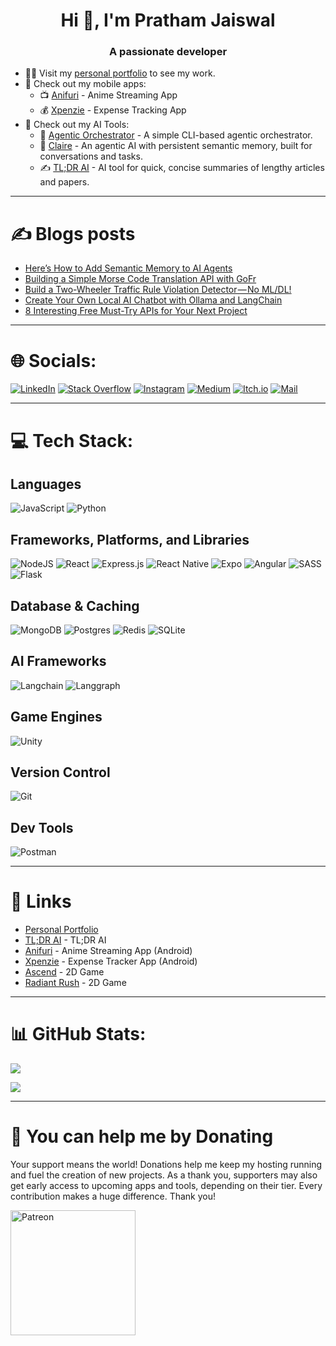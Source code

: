 <h1 align="center">Hi 👋, I'm Pratham Jaiswal</h1>
<h3 align="center">A passionate developer</h3>

- 👨‍💻 Visit my [personal portfolio](https://prathamjaiswal.com/) to see my work.
- 📱 Check out my mobile apps:
  - 📺 [Anifuri](https://github.com/pratham-jaiswal/anifuri/releases/latest) - Anime Streaming App
  - 💰 [Xpenzie](https://github.com/pratham-jaiswal/xpenzie-expense-tracker/releases/latest) - Expense Tracking App
- 🤖 Check out my AI Tools:
  - 🧰 [Agentic Orchestrator](https://github.com/pratham-jaiswal/agentic-orchestrator) -  A simple CLI-based agentic orchestrator.
  - 🧠 [Claire](https://github.com/pratham-jaiswal/claire) - An agentic AI with persistent semantic memory, built for conversations and tasks.
  - ✍️ [TL;DR AI](https://tldr-ai.prathamjaiswal.com/) - AI tool for quick, concise summaries of lengthy articles and papers.
<!-- - 🚀 Check out my APIs:
  - 🎬 **[Talk to Video API](https://rapidapi.com/prathamjaiswal/api/talk-to-video1)** – Turn videos into rich structured data using GenAI
    - 🧠 Scene-by-scene transcription with emotion detection
    - 🗣️ Chat with videos using custom prompts
    - 🌎 Translate transcripts into multiple languages
    - 🎧 Convert text to expressive speech (TTS) -->

---
# ✍️ Blogs posts

<!-- BLOG-POST-LIST:START -->
- [Here’s How to Add Semantic Memory to AI Agents](https://levelup.gitconnected.com/heres-how-to-add-semantic-memory-to-ai-agents-06b85337902c?source=rss-22cb12301bff------2)
- [Building a Simple Morse Code Translation API with GoFr](https://medium.com/@pratham52/building-a-simple-morse-code-translation-api-with-gofr-36d4f03abe50?source=rss-22cb12301bff------2)
- [Build a Two-Wheeler Traffic Rule Violation Detector — No ML/DL!](https://medium.com/@pratham52/build-a-two-wheeler-traffic-rule-violation-detector-no-ml-dl-0da3ad626c7d?source=rss-22cb12301bff------2)
- [Create Your Own Local AI Chatbot with Ollama and LangChain](https://medium.com/@pratham52/create-your-own-local-ai-chatbot-with-ollama-and-langchain-ccd0a8c423e3?source=rss-22cb12301bff------2)
- [8 Interesting Free Must-Try APIs for Your Next Project](https://medium.com/@pratham52/8-interesting-free-must-try-apis-for-your-next-project-d790938917ec?source=rss-22cb12301bff------2)
<!-- BLOG-POST-LIST:END -->

---
# 🌐 Socials:

[![LinkedIn](https://img.shields.io/badge/linkedin-%230077B5.svg?style=for-the-badge&logo=linkedin&logoColor=white)](https://linkedin.com/in/pratham-jaiswal)
[![Stack Overflow](https://img.shields.io/badge/-Stackoverflow-FE7A16?style=for-the-badge&logo=stack-overflow&logoColor=white)](https://stackoverflow.com/users/14895056/prathamj)
[![Instagram](https://img.shields.io/badge/Instagram-%23E4405F?style=for-the-badge&logo=Instagram&logoColor=white)](https://instagram.com/_pratham.dev)
[![Medium](https://img.shields.io/badge/Medium-black?style=for-the-badge&logo=medium&logoColor=white)](https://medium.com/@pratham52)
[![Itch.io](https://img.shields.io/badge/Itch.io-D92449?style=for-the-badge&logo=itch.io&logoColor=white)](https://maxx-devs.itch.io)
[![Mail](https://img.shields.io/badge/Mail-D93025?style=for-the-badge&logo=gmail&logoColor=white)](mailto:contact@prathamjaiswal.com)
<!-- [![Dev.to blog](https://img.shields.io/badge/dev.to-0A0A0A?style=for-the-badge&logo=dev.to&logoColor=white)](https://dev.to/prathamjaiswal) -->

---
# 💻 Tech Stack:

## Languages

![JavaScript](https://img.shields.io/badge/javascript-%23323330.svg?style=for-the-badge&logo=javascript&logoColor=%23F7DF1E)
![Python](https://img.shields.io/badge/python-3670A0?style=for-the-badge&logo=python&logoColor=ffdd54)
<!-- ![Java](https://img.shields.io/badge/java-%23ED8B00.svg?style=for-the-badge&logo=openjdk&logoColor=white)
![CSS3](https://img.shields.io/badge/css3-%231572B6.svg?style=for-the-badge&logo=css3&logoColor=white)
![HTML5](https://img.shields.io/badge/html5-%23E34F26.svg?style=for-the-badge&logo=html5&logoColor=white)
![C#](https://img.shields.io/badge/c%23-%23239120.svg?style=for-the-badge&logo=csharp&logoColor=white)
![Solidity](https://img.shields.io/badge/Solidity-%23363636.svg?style=for-the-badge&logo=solidity&logoColor=white)
![Markdown](https://img.shields.io/badge/markdown-%23000000.svg?style=for-the-badge&logo=markdown&logoColor=white) -->

## Frameworks, Platforms, and Libraries

![NodeJS](https://img.shields.io/badge/node.js-6DA55F?style=for-the-badge&logo=node.js&logoColor=white)
![React](https://img.shields.io/badge/react-%2320232a.svg?style=for-the-badge&logo=react&logoColor=%2361DAFB)
![Express.js](https://img.shields.io/badge/express.js-%23404d59.svg?style=for-the-badge&logo=express&logoColor=%2361DAFB)
![React Native](https://img.shields.io/badge/react_native-%2320232a.svg?style=for-the-badge&logo=react&logoColor=%2361DAFB)
![Expo](https://img.shields.io/badge/expo-1C1E24?style=for-the-badge&logo=expo&logoColor=#D04A37)
![Angular](https://img.shields.io/badge/angular-%23DD0031.svg?style=for-the-badge&logo=angular&logoColor=white)
![SASS](https://img.shields.io/badge/SASS-hotpink.svg?style=for-the-badge&logo=SASS&logoColor=white)
![Flask](https://img.shields.io/badge/flask-white.svg?style=for-the-badge&logo=flask&logoColor=%23000)
<!-- ![NPM](https://img.shields.io/badge/NPM-%23CB3837.svg?style=for-the-badge&logo=npm&logoColor=white)
![Yarn](https://img.shields.io/badge/yarn-%232C8EBB.svg?style=for-the-badge&logo=yarn&logoColor=white)
![OpenCV](https://img.shields.io/badge/opencv-%23white.svg?style=for-the-badge&logo=opencv&logoColor=white)
![Web3.js](https://img.shields.io/badge/web3.js-F16822?style=for-the-badge&logo=web3.js&logoColor=white) -->

## Database & Caching

![MongoDB](https://img.shields.io/badge/MongoDB-%234ea94b.svg?style=for-the-badge&logo=mongodb&logoColor=white)
![Postgres](https://img.shields.io/badge/postgres-%23316192.svg?style=for-the-badge&logo=postgresql&logoColor=white)
![Redis](https://img.shields.io/badge/redis-%23DD0031.svg?style=for-the-badge&logo=redis&logoColor=white)
![SQLite](https://img.shields.io/badge/sqlite-%2307405e.svg?style=for-the-badge&logo=sqlite&logoColor=white)

## AI Frameworks

![Langchain](https://img.shields.io/badge/langchain-1c3c3c.svg?style=for-the-badge&logo=langchain&logoColor=white)
![Langgraph](https://img.shields.io/badge/langgraph-ffffff.svg?style=for-the-badge&logo=langchain&logoColor=1c3c3c)
<!-- ![Ollama](https://img.shields.io/badge/ollama-white.svg?style=for-the-badge&logo=ollama&logoColor=black)
![ChatGPT](https://img.shields.io/badge/chatGPT-74aa9c?style=for-the-badge&logo=openai&logoColor=white)
![GitHub Copilot](https://img.shields.io/badge/github_copilot-8957E5?style=for-the-badge&logo=github-copilot&logoColor=white) -->

<!-- ## ML/DL

![NumPy](https://img.shields.io/badge/numpy-%23013243.svg?style=for-the-badge&logo=numpy&logoColor=white)
![Pandas](https://img.shields.io/badge/pandas-%23150458.svg?style=for-the-badge&logo=pandas&logoColor=white)
![PyTorch](https://img.shields.io/badge/PyTorch-%23EE4C2C.svg?style=for-the-badge&logo=PyTorch&logoColor=white)
![scikit-learn](https://img.shields.io/badge/scikit--learn-%23F7931E.svg?style=for-the-badge&logo=scikit-learn&logoColor=white)
![Matplotlib](https://img.shields.io/badge/Matplotlib-%23ffffff.svg?style=for-the-badge&logo=Matplotlib&logoColor=black) -->

<!-- ## Hostings

![Vercel](https://img.shields.io/badge/vercel-%23000000.svg?style=for-the-badge&logo=vercel&logoColor=white)
![Cloudflare](https://img.shields.io/badge/Cloudflare-F38020?style=for-the-badge&logo=Cloudflare&logoColor=white)
![DigitalOcean](https://img.shields.io/badge/DigitalOcean-%230167ff.svg?style=for-the-badge&logo=digitalOcean&logoColor=white)
![Render](https://img.shields.io/badge/Render-%46E3B7.svg?style=for-the-badge&logo=render&logoColor=white)
![Github Pages](https://img.shields.io/badge/github%20pages-121013?style=for-the-badge&logo=github&logoColor=white) -->

## Game Engines

![Unity](https://img.shields.io/badge/unity-%23000000.svg?style=for-the-badge&logo=unity&logoColor=white)

## Version Control

![Git](https://img.shields.io/badge/git-%23F05033.svg?style=for-the-badge&logo=git&logoColor=white)
<!-- ![GitHub](https://img.shields.io/badge/github-%23121011.svg?style=for-the-badge&logo=github&logoColor=white) -->

## Dev Tools

![Postman](https://img.shields.io/badge/postman-FF6C37.svg?style=for-the-badge&logo=postman&logoColor=white)

---
# 🔗 Links

- [Personal Portfolio](https://prathamjaiswal.com)
- [TL;DR AI](https://tldr-ai.prathamjaiswal.com) - TL;DR AI
- [Anifuri](https://github.com/pratham-jaiswal/anifuri/releases/latest) - Anime Streaming App (Android)
- [Xpenzie](https://github.com/pratham-jaiswal/xpenzie-expense-tracker/releases/latest) - Expense Tracker App (Android)
- [Ascend](https://maxx-devs.itch.io/ascend) - 2D Game
- [Radiant Rush](https://maxx-devs.itch.io/radiant-rush) - 2D Game
<!-- - [Legal AI](https://legal-ai-chatbot.streamlit.app/) - AI Chatbot for Indian Legal Issues
- [PokéTrivia](https://poketrivia.prathamjaiswal.com/) - Pokémon based trivia games
- [SharePad](https://sharepad.prathamjaiswal.com/) - A collaborative text editor
- [Light It Up](https://buymeacoffee.com/maxxdevs/e/214750) - Soundtrack
- [Classic Asteroids](https://maxx-devs.itch.io/asteroids) - 2D Game
- [Classic Snake](https://maxx-devs.itch.io/snake-game) - 2D Game
- [Gravity Glide](https://maxx-devs.itch.io/gravity-glide) - 2D Demo Game -->
---
# 📊 GitHub Stats:

![](https://github-readme-streak-stats.herokuapp.com/?user=pratham-jaiswal&theme=dark&hide_border=false)

![](https://github-readme-stats.vercel.app/api/top-langs/?username=pratham-jaiswal&theme=dark&hide_border=false&include_all_commits=true&count_private=false&layout=compact)

---

# 🎁 You can help me by Donating

Your support means the world! Donations help me keep my hosting running and fuel the creation of new projects. As a thank you, supporters may also get early access to upcoming apps and tools, depending on their tier. Every contribution makes a huge difference. Thank you!

<a href="https://www.patreon.com/MaxxDevs"><img width="200px" src="https://res.cloudinary.com/dhzmockpa/image/upload/v1745678642/PATREON_Lockup_Horizontal_BLACK_RGB_rgl86v.svg" alt="Patreon" /></a>


